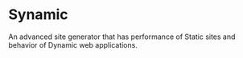 # Synamic
An advanced site generator that has performance of Static sites and behavior of Dynamic web applications.
